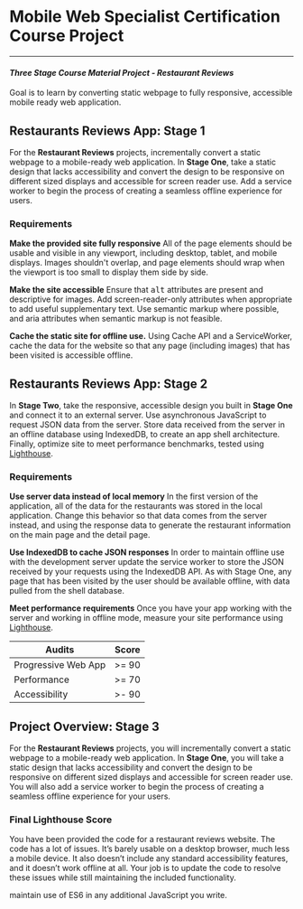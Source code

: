 # Mobile Web Specialist Certification Course Project
---
#### _Three Stage Course Material Project - Restaurant Reviews_

Goal is to learn by converting static webpage to fully responsive, accessible mobile ready web application.

## Restaurants Reviews App: Stage 1

For the **Restaurant Reviews** projects, incrementally convert a static webpage to a mobile-ready web application. In **Stage One**, take a static design that lacks accessibility and convert the design to be responsive on different sized displays and accessible for screen reader use. Add a service worker to begin the process of creating a seamless offline experience for users.

### Requirements

**Make the provided site fully responsive** All of the page elements should be usable and visible in any viewport, including desktop, tablet, and mobile displays. Images shouldn't overlap, and page elements should wrap when the viewport is too small to display them side by side.

**Make the site accessible** 
Ensure that <kbd>alt</kbd> attributes are present and descriptive for images. Add screen-reader-only attributes when appropriate to add useful supplementary text. Use semantic markup where possible, and aria attributes when semantic markup is not feasible.

**Cache the static site for offline use.** Using Cache API and a ServiceWorker, cache the data for the website so that any page (including images) that has been visited is accessible offline.


## Restaurants Reviews App: Stage 2

In **Stage Two**, take the responsive, accessible design you built in **Stage One** and connect it to an external server. Use asynchronous JavaScript to request JSON data from the server. Store data received from the server in an offline database using IndexedDB, to create an app shell architecture. Finally, optimize site to meet performance benchmarks, tested using [Lighthouse](https://developers.google.com/web/tools/lighthouse/).

### Requirements

**Use server data instead of local memory** In the first version of the application, all of the data for the restaurants was stored in the local application. Change this behavior so that data comes from the server instead, and using the response data to generate the restaurant information on the main page and the detail page.

**Use IndexedDB to cache JSON responses** In order to maintain offline use with the development server update the service worker to store the JSON received by your requests using the IndexedDB API. As with Stage One, any page that has been visited by the user should be available offline, with data pulled from the shell database.

**Meet performance requirements** Once you have your app working with the server and working in offline mode, measure your site performance using [Lighthouse](https://developers.google.com/web/tools/lighthouse/).

Audits | Score
------------- | -------------
Progressive Web App | >= 90
Performance  | >= 70
Accessibility | >- 90

## Project Overview: Stage 3

For the **Restaurant Reviews** projects, you will incrementally convert a static webpage to a mobile-ready web application. In **Stage One**, you will take a static design that lacks accessibility and convert the design to be responsive on different sized displays and accessible for screen reader use. You will also add a service worker to begin the process of creating a seamless offline experience for your users.

### Final Lighthouse Score

You have been provided the code for a restaurant reviews website. The code has a lot of issues. It’s barely usable on a desktop browser, much less a mobile device. It also doesn’t include any standard accessibility features, and it doesn’t work offline at all. Your job is to update the code to resolve these issues while still maintaining the included functionality. 

maintain use of ES6 in any additional JavaScript you write. 



